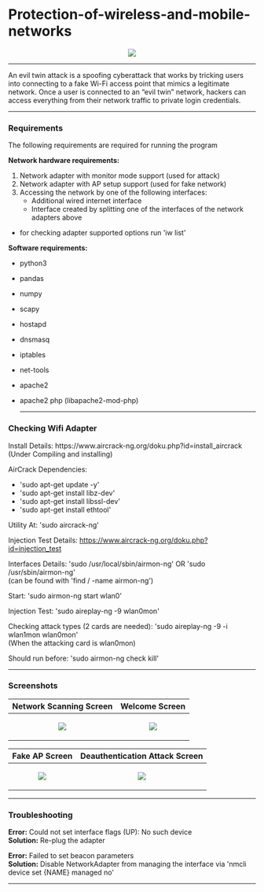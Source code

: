 # Protection-of-wireless-and-mobile-networks

<p align="center"><img src="https://github.com/AlmogJakov/Protection-of-wireless-and-mobile-networks/blob/main/images/evil_twin.jpg"/></p>

--------------------------------------------------------------------------------------------------

An evil twin attack is a spoofing cyberattack that works by tricking users into connecting to a fake Wi-Fi access point that mimics a legitimate network. Once a user is connected to an “evil twin” network, hackers can access everything from their network traffic to private login credentials.

--------------------------------------------------------------------------------------------------

<h3>Requirements</h3>    

The following requirements are required for running the program
   
<b>Network hardware requirements:</b>
1. Network adapter with monitor mode support (used for attack)
2. Network adapter with AP setup support (used for fake network)
3. Accessing the network by one of the following interfaces:
    * Additional wired internet interface
    * Interface created by splitting one of the interfaces of the network adapters above

* for checking adapter supported options run 'iw list'

<b>Software requirements:</b>
- python3   
- pandas   
- numpy   
- scapy   
- hostapd   
- dnsmasq
- iptables   
- net-tools   
- apache2   
- apache2 php (libapache2-mod-php)
 
  --------------------------------------------------------------------------------------------------

<h3>Checking Wifi Adapter</h3>   
Install Details: https://www.aircrack-ng.org/doku.php?id=install_aircrack (Under Compiling and installing)   

AirCrack Dependencies:   
- 'sudo apt-get update -y'   
- 'sudo apt-get install libz-dev'   
- 'sudo apt-get install libssl-dev'   
- 'sudo apt-get install ethtool'   
    
Utility At: 'sudo aircrack-ng'   

Injection Test Details: https://www.aircrack-ng.org/doku.php?id=injection_test   
   
   
Interfaces Details: 'sudo /usr/local/sbin/airmon-ng' OR 'sudo /usr/sbin/airmon-ng'   
    (can be found with 'find / -name airmon-ng')
    
Start: 'sudo airmon-ng start wlan0'   

Injection Test: 'sudo aireplay-ng -9 wlan0mon'   

Checking attack types (2 cards are needed): 'sudo aireplay-ng -9 -i wlan1mon wlan0mon'   
    (When the attacking card is wlan0mon)   
    
 Should run before: 'sudo airmon-ng check kill'   
 
 
 --------------------------------------------------------------------------------------------------
 
  <h3>Screenshots</h3>    
  
 
| Network Scanning Screen | Welcome Screen |
| ------------- | ------------- |
| <p align="center"><img src="https://github.com/AlmogJakov/Protection-of-wireless-and-mobile-networks/blob/main/images/scanning.jpg"/></p>  | <p align="center"><img src="https://github.com/AlmogJakov/Protection-of-wireless-and-mobile-networks/blob/main/images/welcome.jpg"/></p>  |


| Fake AP Screen | Deauthentication Attack Screen |
| ------------- | ------------- |
| <p align="center"><img src="https://github.com/AlmogJakov/Protection-of-wireless-and-mobile-networks/blob/main/images/fakeap.jpg"/></p>  | <p align="center"><img src="https://github.com/AlmogJakov/Protection-of-wireless-and-mobile-networks/blob/main/images/deauth.jpg"/></p>  |

  --------------------------------------------------------------------------------------------------
 
 <h3>Troubleshooting</h3>    
 
 <b>Error:</b> Could not set interface flags (UP): No such device   
 <b>Solution:</b> Re-plug the adapter   
    
 <b>Error:</b> Failed to set beacon parameters   
 <b>Solution:</b> Disable NetworkAdapter from managing the interface via 'nmcli device set {NAME} managed no'   


   --------------------------------------------------------------------------------------------------
